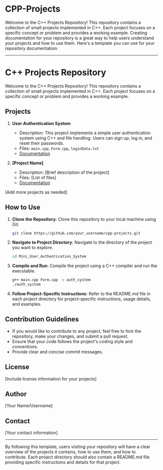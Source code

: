 # CPP-Projects
Welcome to the C++ Projects Repository! This repository contains a collection of small projects implemented in C++. Each project focuses on a specific concept or problem and provides a working example.
Creating documentation for your repository is a great way to help users understand your projects and how to use them. Here's a template you can use for your repository documentation:

---

# C++ Projects Repository

Welcome to the C++ Projects Repository! This repository contains a collection of small projects implemented in C++. Each project focuses on a specific concept or problem and provides a working example.

## Projects

1. **User Authentication System**
   - Description: This project implements a simple user authentication system using C++ and file handling. Users can sign up, log in, and reset their passwords.
   - Files: `main.cpp`, `Form.cpp`, `loginData.txt`
   - [Documentation](./User_Authentication_System/README.md)

2. **[Project Name]**
   - Description: [Brief description of the project]
   - Files: [List of files]
   - [Documentation](./Project_Name/README.md)

[Add more projects as needed]

## How to Use

1. **Clone the Repository**: Clone this repository to your local machine using Git.
   ```bash
   git clone https://github.com/your_username/cpp-projects.git
   ```

2. **Navigate to Project Directory**: Navigate to the directory of the project you want to explore.
   ```bash
   cd Mini_User_Authentication_System
   ```

3. **Compile and Run**: Compile the project using a C++ compiler and run the executable.
   ```bash
   g++ main.cpp Form.cpp -o auth_system
   ./auth_system
   ```

4. **Follow Project-Specific Instructions**: Refer to the README.md file in each project directory for project-specific instructions, usage details, and examples.

## Contribution Guidelines

- If you would like to contribute to any project, feel free to fork the repository, make your changes, and submit a pull request.
- Ensure that your code follows the project's coding style and conventions.
- Provide clear and concise commit messages.

## License

[Include license information for your projects]

## Author

[Your Name/Username]

## Contact

[Your contact information]

---

By following this template, users visiting your repository will have a clear overview of the projects it contains, how to use them, and how to contribute. Each project directory should also contain a README.md file providing specific instructions and details for that project.

